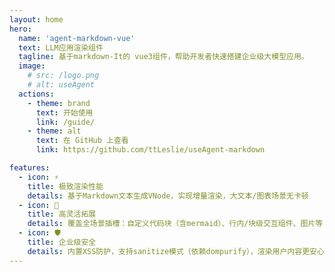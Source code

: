 ```yaml
---
layout: home
hero:
  name: 'agent-markdown-vue'
  text: LLM应用渲染组件
  tagline: 基于markdown-It的 vue3组件，帮助开发者快速搭建企业级大模型应用。
  image:
    # src: /logo.png
    # alt: useAgent
  actions:
    - theme: brand
      text: 开始使用
      link: /guide/
    - theme: alt
      text: 在 GitHub 上查看
      link: https://github.com/ttLeslie/useAgent-markdown

features:
  - icon: ⚡️
    title: 极致渲染性能
    details: 基于Markdown文本生成VNode，实现增量渲染，大文本/图表场景无卡顿
  - icon: 🔧
    title: 高灵活拓展
    details: 覆盖全场景插槽：自定义代码块（含mermaid）、行内/块级交互组件、图片等
  - icon: 🛡️
    title: 企业级安全
    details: 内置XSS防护，支持sanitize模式（依赖dompurify），渲染用户内容更安心
---
```

